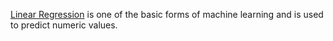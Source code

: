 [Linear Regression](https://github.com/GSelvakumar/ml/blob/main/Tensorflow/Core%20Algorithms/Core_Algorithms_linear_regression.ipynb) is one of the basic forms of machine learning and is used to predict numeric values.
